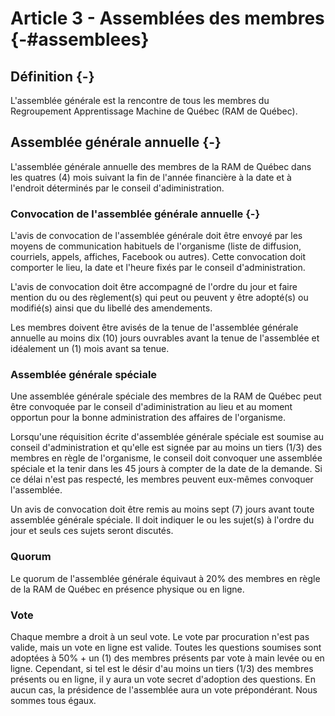 # Article 3 - Assemblées des membres {-#assemblees}

## Définition {-}

L'assemblée générale est la rencontre de tous les membres du Regroupement Apprentissage Machine de Québec (RAM de Québec).

## Assemblée générale annuelle {-}

L'assemblée générale annuelle des membres de la RAM de Québec dans les quatres (4) mois suivant la fin de l'année financière à la date et à l'endroit déterminés par le conseil d'adiministration.

### Convocation de l'assemblée générale annuelle {-}
L'avis de convocation de l'assemblée générale doit être envoyé par les moyens de communication habituels de l'organisme (liste de diffusion, courriels, appels, affiches, Facebook ou autres). Cette convocation doit comporter le lieu, la date et l'heure fixés par le conseil d'administration.

L'avis de convocation doit être accompagné de l'ordre du jour et faire mention du ou des règlement(s) qui peut ou peuvent y être adopté(s) ou modifié(s) ainsi que du libellé des amendements.

Les membres doivent être avisés de la tenue de l'assemblée générale annuelle au moins dix (10) jours ouvrables avant la tenue de l'assemblée et idéalement un (1) mois avant sa tenue.

### Assemblée générale spéciale
Une assemblée générale spéciale des membres de la RAM de Québec peut être convoquée par le conseil d'adiministration au lieu et au moment opportun pour la bonne administration des affaires de l'organisme.

Lorsqu'une réquisition écrite d'assemblée générale spéciale est soumise au conseil d'administration et qu'elle est signée par au moins un tiers (1/3) des membres en règle de l'organisme, le conseil doit convoquer une assemblée spéciale et la tenir dans les 45 jours à compter de la date de la demande. Si ce délai n'est pas respecté, les membres peuvent eux-mêmes convoquer l'assemblée.

Un avis de convocation doit être remis au moins sept (7) jours avant toute assemblée générale spéciale. Il doit indiquer le ou les sujet(s) à l'ordre du jour et seuls ces sujets seront discutés.

### Quorum
Le quorum de l'assemblée générale équivaut à 20% des membres en règle de la RAM de Québec en présence physique ou en ligne.

### Vote
Chaque membre a droit à un seul vote. Le vote par procuration n'est pas valide, mais un vote en ligne est valide. Toutes les questions soumises sont adoptées à 50% + un (1) des membres présents par vote à main levée ou en ligne. Cependant, si tel est le désir d'au moins un tiers (1/3) des membres présents ou en ligne, il y aura un vote secret d'adoption des questions. En aucun cas, la présidence de l'assemblée aura un vote prépondérant. Nous sommes tous égaux.

